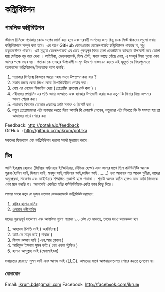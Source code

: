# কন্ট্রিবিউশন

## পাবলিক কন্ট্রিবিউশন
স্ট্যাবল রিলিজে পতাকার কোড ওপেন সোর্স করা হবে এবং পরবর্তী ভার্সনের জন্য কিছু চেক লিস্ট থাকবে যেগুলো সবার কন্ট্রিবিউশনে সর্ম্পূন করা হবে। এর আগে GitHub কোন প্রকার ডেভেলপমেন্ট কন্ট্রিবিউশন থাকছে না, শুধু ডকুমেন্টেশন থাকবে। এই মূহূর্তে ডেভেলপমেন্ট এর চেয়ে গুরুত্বপূর্ন বিষয় হলো প্রজেক্টটাকে ব্যাবহার উপযোগী করে তোলা যায় সেটাকে বড় করে দেখা । আইডিয়া, ডেভলপমেন্ট, ফিল্ড টেস্ট, সবার কাছে পোঁছে দেয়া, এ সম্পূর্ন বিষয় গুলো একা আমার পক্ষে সম্ভব নয়। পতাকা কে ব্যাবহার উপযোগী ও মূল উদ্দেশ্য বাস্তবায়ন করতে এই মূহূর্তে যে বিষয়গুলোতে আপনাদের কন্ট্রিবিউশন/ফিডব্যাক আশা করছি:

1. পতাকার সিন্ট্যাক্স কিভাবে আরো সহজ ভাবে উপস্থাপন করা যায় ?
2. মজার মজার কোড লিখে কোড রিপোজিটরীতে শেয়ার করা।
3. গেম এর লেভেল ডিজাইন দেয়া ( প্রোগ্রামিং প্রবলেম সেট করা ) ।
4. নবীনদের প্রোগ্রামিং এর প্রতি আগ্রহ জম্মাতে এবং ব্যাবহার উপযোগী করার জন্য নতুন কি ফিচার নিয়ে আপনার ভাবনা শেয়ার করা।
5. পতাকায় বিদ্যমান যেকোন প্রকারের ত্রুটি সনাক্ত ও রিপোর্ট করা ।
5. নতুন প্রোগ্রামারদের এটা ব্যবহার করতে দিয়ে আপনি কি রেজাল্ট পেলেন, নতুনদের এটা শিখতে কি কি সমস্যা হয় তা আমাদের সাথে শেয়ার করা ।

Feedback: http://potaka.io/feedback
<br/>
GitHub&nbsp;&nbsp;: http://github.com/ikrum/potaka

সকলের ফিডব্যাক এবং কন্ট্রিবিউশন পতাকা সবর্দা মূল্যায়ন করবে।

## টিম
আমি [ইকরাম হোসেন](http://facebook.com/ikrum) (সিনিয়র সফ্টওয়্যার ইন্জিনিয়ার, টেলিনর হেল্থ) এবং আমার সাথে ছিল কমিউনিটির অনেক গুরুরা(হাসিন ভাই, মিজান ভাই, মনসুন ভাই,মাফিনার ভাই,জামিল ভাই .......) এবং আপনার মত অনেক গুনীরা, যাদের অনুপ্রেরনা, সাজেশন এবং আইডিয়ার সম্মিলিত রেজাল্ট হলো পতাকা । শুরুটা অনেক কঠিন হলেও আজ আমি নিজেকে একা মনে করছি না। অনেকেই একত্রিত হচ্ছি কমিউনিটিকে একটা ভাল কিছু দিতে।

আমার সাথে নতুন যে দুজন পতাকা ডেভলপমেন্টে কন্ট্রিবিউট করছেন:

1. [রাকিব হাসান অমিয়](https://www.facebook.com/rakib.h.amio)
2. [ওসমান গনী নাহিদ](https://www.facebook.com/nahidcool1994)

যাদের গুরুত্বপূর্ন সাজেশন এবং আইডিয়া গুলো পতাকা ১.০ বেটা তে থাকছে, তাদের মধ্যে কয়েকজন হল:

1. আহমেদ চিশতি ভাই ( অরবিট্যাক্স )
2. আই.কে মামুন ভাই ( দারাজ )
3. হিশাম রুম্মান ভাই ( এল.আর গ্লোবাল )
4. আরিফুল ইসলাম সুমন ভাই ( গেম ওভার স্টুডিও )
5. হাসান আব্দুল্লাহ ভাই (মেগামাইন্ডস)

সহায়তায় রয়েছেন সুমন ভাই এবং আনাম ভাই (LLC). আমাদের সাথে আপনার মতামত শেয়ার করতে ভুলবেন না।

### যোগাযোগ
Email: [ikrum.bd@gmail.com](#)
Facebook: http://facebook.com/ikrum

